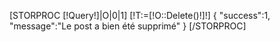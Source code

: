 [STORPROC [!Query!]|O|0|1]
[!T:=[!O::Delete()!]!]
	{
		"success":1,
		"message":"Le post a bien été supprimé"
	}
[/STORPROC]
